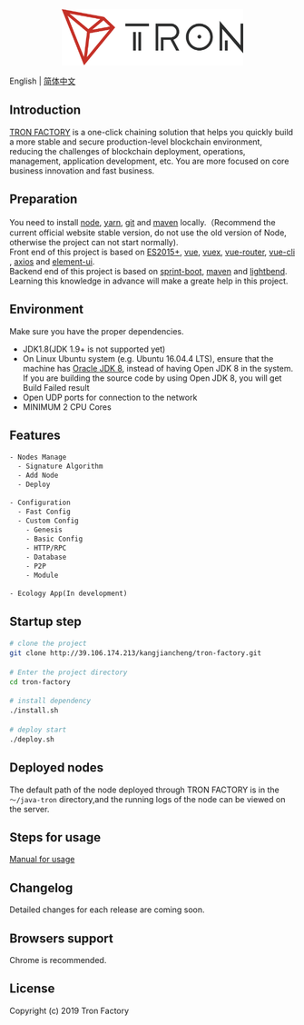 <p align="center">
  <img width="320" src="./src/main/webapp/tron-factory-vue/src/assets/logo.png">
</p>

English | [简体中文](./README.zh-CN.md)

## Introduction

[TRON FACTORY](http://39.106.174.213/kangjiancheng/tron-factory) is a one-click chaining solution that helps you quickly build a more stable and secure production-level blockchain environment, reducing the challenges of blockchain deployment, operations, management, application development, etc. You are more focused on core business innovation and fast business.

## Preparation

You need to install [node](https://nodejs.org/), [yarn](https://yarn.bootcss.com/docs/install/#mac-stable), [git](https://git-scm.com/) and [maven](http://maven.apache.org/) locally.（Recommend the current official website stable version, do not use the old version of Node, otherwise the project can not start normally).  
Front end of this project is based on [ES2015+](https://es6.ruanyifeng.com/), [vue](https://cn.vuejs.org/index.html), [vuex](https://vuex.vuejs.org/zh-cn/), [vue-router](https://router.vuejs.org/zh-cn/), [vue-cli](https://github.com/vuejs/vue-cli) , [axios](https://github.com/axios/axios) and [element-ui](https://github.com/ElemeFE/element).  
Backend end of this project is based on [sprint-boot](https://spring.io/projects/spring-boot), [maven](https://maven.apache.org/guides/mini/index.html) and [lightbend](https://github.com/lightbend/config).  
Learning this knowledge in advance will make a greate help in this project.

 <p align="center">
  <!-- <img width="900" src=""> -->
</p>

## Environment

Make sure you have the proper dependencies.
- JDK1.8(JDK 1.9+ is not supported yet)
- On Linux Ubuntu system (e.g. Ubuntu 16.04.4 LTS), ensure that the machine has [Oracle JDK 8](https://www.digitalocean.com/community/tutorials/how-to-install-java-with-apt-get-on-ubuntu-16-04), instead of having Open JDK 8 in the system. If you are building the source code by using Open JDK 8, you will get Build Failed result
- Open UDP ports for connection to the network
- MINIMUM 2 CPU Cores

## Features

```
- Nodes Manage
  - Signature Algorithm
  - Add Node
  - Deploy

- Configuration
  - Fast Config
  - Custom Config
    - Genesis
    - Basic Config
    - HTTP/RPC
    - Database
    - P2P
    - Module

- Ecology App(In development)

```

## Startup step

```bash
# clone the project
git clone http://39.106.174.213/kangjiancheng/tron-factory.git

# Enter the project directory
cd tron-factory

# install dependency
./install.sh

# deploy start
./deploy.sh


```

## Deployed nodes

The default path of the node deployed through TRON FACTORY is in the `～/java-tron` directory,and the running logs of the node can be viewed on the server.


## Steps for usage

[Manual for usage](./steps/steps.md)

## Changelog

Detailed changes for each release are coming soon.

## Browsers support

Chrome is recommended.

## License

Copyright (c) 2019 Tron Factory

